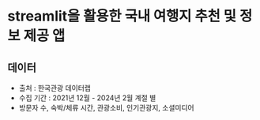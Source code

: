 # streamlit을 활용한 국내 여행지 추천 및 정보 제공 앱
## 데이터
- 출처 : 한국관광 데이터랩
- 수집 기간 : 2021년 12월 - 2024년 2월 계절 별
- 방문자 수, 숙박/체류 시간, 관광소비, 인기관광지, 소셜미디어
